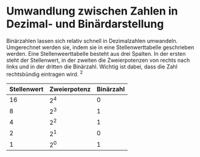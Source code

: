 # Umwandlung zwischen Zahlen in Dezimal- und Binärdarstellung

Binärzahlen lassen sich relativ schnell in Dezimalzahlen umwandeln. Umgerechnet werden sie, indem sie in eine
Stellenwerttabelle geschrieben werden. Eine Stellenweerttabelle besteht aus drei Spalten. In der ersten steht der
Stellenwert, in der zweiten die Zweierpotenzen von rechts nach links und in der dritten die Binärzahl. Wichtig ist
dabei, dass die Zahl rechtsbündig eintragen wird.
<sup>2</sup>

| Stellenwert | Zweierpotenz  | Binärzahl |
|-------------|---------------|-----------|
| 16          | 2<sup>4</sup> | 0         |
| 8           | 2<sup>3</sup> | 1         |
| 4           | 2<sup>2</sup> | 1         |
| 2           | 2<sup>1</sup> | 0         |
| 1           | 2<sup>0</sup> | 1         |

